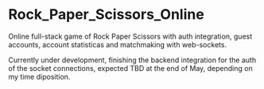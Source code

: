 # Rock_Paper_Scissors_Online

Online full-stack game of Rock Paper Scissors with auth integration, guest accounts, account statisticas and matchmaking with web-sockets.

Currently under development, finishing the backend integration for the auth of the socket connections, expected TBD at the end of May, depending on my time diposition.
